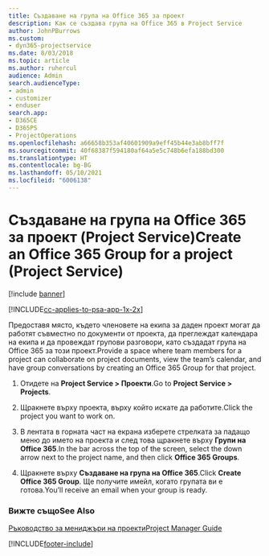 ```yaml
---
title: Създаване на група на Office 365 за проект
description: Как се създава група на Office 365 в Project Service
author: JohnPBurrows
ms.custom:
- dyn365-projectservice
ms.date: 8/03/2018
ms.topic: article
ms.author: ruhercul
audience: Admin
search.audienceType:
- admin
- customizer
- enduser
search.app:
- D365CE
- D365PS
- ProjectOperations
ms.openlocfilehash: a66658b353af40601909a9eff45b44e3ab8bff7f
ms.sourcegitcommit: 40f68387f594180af64a5e5c748b6efa188bd300
ms.translationtype: HT
ms.contentlocale: bg-BG
ms.lasthandoff: 05/10/2021
ms.locfileid: "6006138"
---
```

# <a name="create-an-office-365-group-for-a-project-project-service"></a><span data-ttu-id="cf862-103">Създаване на група на Office 365 за проект (Project Service)</span><span class="sxs-lookup"><span data-stu-id="cf862-103">Create an Office 365 Group for a project (Project Service)</span></span>

[!include [banner](../includes/psa-now-project-operations.md)]

[!INCLUDE[cc-applies-to-psa-app-1x-2x](../includes/cc-applies-to-psa-app-1x-2x.md)]

<span data-ttu-id="cf862-104">Предоставя място, където членовете на екипа за даден проект могат да работят съвместно по документи от проекта, да преглеждат календара на екипа и да провеждат групови разговори, като създадат група на Office 365 за този проект.</span><span class="sxs-lookup"><span data-stu-id="cf862-104">Provide a space where team members for a project can collaborate on project documents, view the team’s calendar, and have group conversations by creating an Office 365 Group for that project.</span></span>  
  
1.  <span data-ttu-id="cf862-105">Отидете на **Project Service > Проекти**.</span><span class="sxs-lookup"><span data-stu-id="cf862-105">Go to **Project Service > Projects**.</span></span>  
  
2.  <span data-ttu-id="cf862-106">Щракнете върху проекта, върху който искате да работите.</span><span class="sxs-lookup"><span data-stu-id="cf862-106">Click the project you want to work on.</span></span>  
  
3.  <span data-ttu-id="cf862-107">В лентата в горната част на екрана изберете стрелката за падащо меню до името на проекта и след това щракнете върху **Групи на Office 365**.</span><span class="sxs-lookup"><span data-stu-id="cf862-107">In the bar across the top of the screen, select the down arrow next to the project name, and then click **Office 365 Groups**.</span></span>  
  
4.  <span data-ttu-id="cf862-108">Щракнете върху **Създаване на група на Office 365**.</span><span class="sxs-lookup"><span data-stu-id="cf862-108">Click **Create Office 365 Group**.</span></span> <span data-ttu-id="cf862-109">Ще получите имейл, когато групата ви е готова.</span><span class="sxs-lookup"><span data-stu-id="cf862-109">You’ll receive an email when your group is ready.</span></span>  
  
### <a name="see-also"></a><span data-ttu-id="cf862-110">Вижте също</span><span class="sxs-lookup"><span data-stu-id="cf862-110">See Also</span></span>  
 [<span data-ttu-id="cf862-111">Ръководство за мениджъри на проекти</span><span class="sxs-lookup"><span data-stu-id="cf862-111">Project Manager Guide</span></span>](../psa/project-manager-guide.md)


[!INCLUDE[footer-include](../includes/footer-banner.md)]